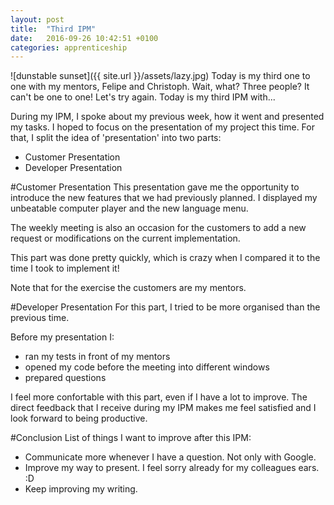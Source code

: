 ```yaml
---
layout: post
title:  "Third IPM"
date:   2016-09-26 10:42:51 +0100
categories: apprenticeship
---
```


![dunstable sunset]({{ site.url }}/assets/lazy.jpg)
Today is my third one to one with my mentors, Felipe and Christoph. Wait, what?
Three people? It can't be one to one! Let's try again.
Today is my third IPM with...

During my IPM, I spoke about my previous week, how it went
and presented my tasks. I hoped to focus on the presentation of my project
this time. For that, I split the idea of 'presentation' into two parts:

- Customer Presentation
- Developer Presentation

#Customer Presentation
This presentation gave me the opportunity to introduce the new features that we
had previously planned. I displayed my unbeatable computer player and the new
language menu.

The weekly meeting is also an occasion for the customers to add a
new request or modifications on the current implementation.

This part was done pretty quickly, which is crazy when I compared it to the 
time I took to implement it!

Note that for the exercise the customers are my mentors.

#Developer Presentation
For this part, I tried to be more organised than the previous time.

Before my presentation I:
- ran my tests in front of my mentors
- opened my code before the meeting into different windows
- prepared questions

I feel more confortable with this part, even if I have a lot to improve.
The direct feedback that I receive during my IPM  makes me feel
satisfied and I look forward to being productive.

#Conclusion
List of things I want to improve after this IPM:

- Communicate more whenever I have a question. Not only with Google.
- Improve my way to present. I feel sorry already for my colleagues ears. :D
- Keep improving my writing.
